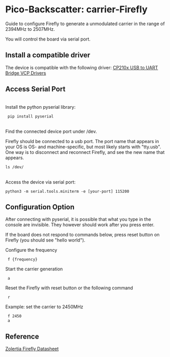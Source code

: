 # Pico-Backscatter: carrier-Firefly
Guide to configure Firefly to generate a unmodulated carrier in the range of 2394MHz to 2507MHz.

You will control the board via serial port.

## Install a compatible driver
The device is compatible with the following driver: [CP210x USB to UART Bridge VCP Drivers](https://www.silabs.com/developers/usb-to-uart-bridge-vcp-drivers?tab=overview)

## Access Serial Port
<br> Install the python pyserial library:
```
 pip install pyserial
```
<br> Find the connected device port under /dev. 

Firefly should be connected to a usb port. The port name that appears
in your OS is OS- and machine-specific, but
most likely starts with "tty.usb". One way is to 
disconnect and reconnect Firefly, and see the new name that appears.
```
ls /dev/
```
<br> Access the device via serial port:
```
python3 -m serial.tools.miniterm -e [your-port] 115200
```

## Configuration Option
After connecting with pyserial, it is possible that what you type in the 
console are invisible. They however should work after you press enter.

If the board does not respond to commands below, press reset button on Firefly
(you should see "hello world"). 

Configure the frequency
```
 f {frequency}
```
Start the carrier generation
```
 a
```
Reset the Firefly with reset button or the following command
```
 r
```

Example: set the carrier to 2450MHz
```
 f 2450
 a
```

## Reference
[Zolertia Firefly Datasheet](https://github.com/Zolertia/Resources/blob/master/Firefly/Hardware/Revision%20A/Datasheets/ZOL-BO001-A2%20-%20Firefly%20revision%20A%20Datasheet%20v.1.0.0.pdf)
